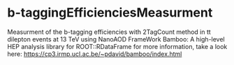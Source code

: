 # b-taggingEfficienciesMeasurment
Measurment of the b-tagging efficiencies with 2TagCount method in tt dilepton events at 13 TeV using NanoAOD
FrameWork Bamboo: A high-level HEP analysis library for ROOT::RDataFrame
for more information, take a look here: https://cp3.irmp.ucl.ac.be/~pdavid/bamboo/index.html

